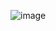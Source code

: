 ![image](https://github.com/Javiiiii11/Generador-de-contrase-as-Javier/assets/159064679/3d4ec494-20f5-4e47-bb98-0ad0ccb870d8)
